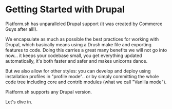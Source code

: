 # Getting Started with Drupal

Platform.sh has unparalleled Drupal support (it was created by Commerce Guys after all!).

We encapsulate as much as possible the best practices for working with Drupal, which basically means using a Drush make file and exporting features to code. Doing this carries a great many benefits we will not go into now... it keeps your codebase small, you get everything updated automatically, it's both faster and safer and makes unicorns dance.

But we also allow for other styles: you can develop and deploy using 
installation profiles in "profile mode".. or by simply committing the whole code tree including core and contrib modules (what we call "Vanilla mode").

Platform.sh supports any Drupal version. 
 
Let's dive in.
